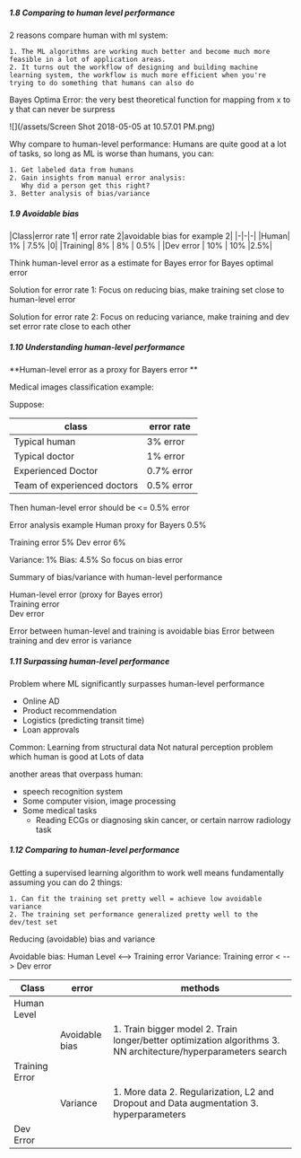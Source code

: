##### 1.8 Comparing to human level performance 

2 reasons compare human with ml system:

    1. The ML algorithms are working much better and become much more feasible in a lot of application areas. 
    2. It turns out the workflow of designing and building machine learning system, the workflow is much more efficient when you're trying to do something that humans can also do
    

Bayes Optima Error: the very best theoretical function for mapping from x to y that can never be surpress

![](/assets/Screen Shot 2018-05-05 at 10.57.01 PM.png)

Why compare to human-level performance:
Humans are quite good at a lot of tasks, so long as ML is worse than humans, you can:
    
    1. Get labeled data from humans
    2. Gain insights from manual error analysis:
       Why did a person get this right?
    3. Better analysis of bias/variance
    
    
##### 1.9 Avoidable bias
|Class|error rate 1| error rate 2|avoidable bias for example 2|
|-|-|-|
|Human| 1% | 7.5% |0|
|Training| 8% | 8% | 0.5% |
|Dev error | 10% | 10% |2.5%|

Think human-level error as a estimate for Bayes error for Bayes optimal error 

Solution for error rate 1: Focus on reducing bias, make training set close to human-level error 

Solution for error rate 2: Focus on reducing variance, make training and dev set error rate close to each other 

##### 1.10 Understanding human-level performance 
**Human-level error as a proxy for Bayers error **

Medical images classification example: 

Suppose:

|class|error rate|
|-|-|
|Typical human| 3% error |
|Typical doctor| 1% error |
|Experienced Doctor| 0.7% error |
|Team of experienced doctors|0.5% error |

Then human-level error should be <= 0.5% error

Error analysis example
Human proxy for Bayers  0.5%

Training error 5%
Dev error      6% 

Variance: 1%     Bias: 4.5%
So focus on bias error 

Summary of bias/variance with human-level performance 

Human-level error (proxy for Bayes error)  
Training error                           
Dev error

Error between human-level and training is avoidable bias
Error between training and dev error is variance 

##### 1.11 Surpassing human-level performance 
Problem where ML significantly surpasses human-level performance 

- Online AD
- Product recommendation 
- Logistics (predicting transit time)
- Loan approvals
    
Common:
Learning from structural data 
Not natural perception problem which human is good at 
Lots of data 

another areas that overpass human:
- speech recognition system 
- Some computer vision, image processing 
- Some medical tasks
    - Reading ECGs or diagnosing skin cancer, or certain narrow radiology task 


##### 1.12 Comparing to human-level performance 

Getting a supervised learning algorithm to work well means fundamentally assuming you can do 2 things:

    1. Can fit the training set pretty well = achieve low avoidable variance  
    2. The training set performance generalized pretty well to the dev/test set


Reducing (avoidable) bias and variance 

Avoidable bias: Human Level <--> Training error
Variance: Training error < -- > Dev error

|Class| error | methods |
|-|-|-|
|Human Level|||
||Avoidable bias| 1. Train bigger model 2. Train longer/better optimization algorithms 3. NN architecture/hyperparameters search |
|Training Error|||
||Variance|1. More data 2. Regularization, L2 and Dropout and Data augmentation 3. hyperparameters |
|Dev Error||| 




